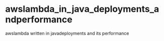 # awslambda_in_java_deployments_andperformance
awslambda written in javadeployments and its performance
